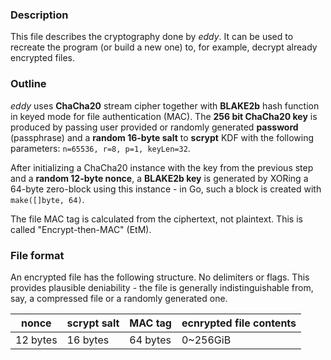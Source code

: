 ### Description
This file describes the cryptography done by _eddy_.
It can be used to recreate the program (or build a new one) to, for example, decrypt already encrypted files.

### Outline
_eddy_ uses **ChaCha20** stream cipher together with **BLAKE2b** hash function in keyed mode for file authentication (MAC). The **256 bit ChaCha20 key** is produced by passing user provided or randomly generated **password** (passphrase) and a **random 16-byte salt** to **scrypt** KDF with the following parameters: `n=65536, r=8, p=1, keyLen=32`.

After initializing a ChaCha20 instance with the key from the previous step and a **random 12-byte nonce**, a **BLAKE2b key** is generated by XORing a 64-byte zero-block using this instance - in Go, such a block is created with `make([]byte, 64)`.

The file MAC tag is calculated from the ciphertext, not plaintext. This is called "Encrypt-then-MAC" (EtM).

### File format
An encrypted file has the following structure. No delimiters or flags. This provides plausible deniability - the file is generally indistinguishable from, say, a compressed file or a randomly generated one.

| nonce    | scrypt salt | MAC tag  | ecnrypted file contents |
| -------- | ----------- | -------- | ----------------------- |
| 12 bytes | 16 bytes    | 64 bytes | 0~256GiB                |
